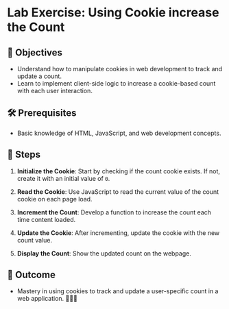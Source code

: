 # Lab Exercise: Using Cookie increase the Count

## 🎯 Objectives

- Understand how to manipulate cookies in web development to track and update a count.
- Learn to implement client-side logic to increase a cookie-based count with each user interaction.

## 🛠 Prerequisites

- Basic knowledge of HTML, JavaScript, and web development concepts.

## 📝 Steps

1. **Initialize the Cookie**: Start by checking if the count cookie exists. If not, create it with an initial value of `0`.

2. **Read the Cookie**: Use JavaScript to read the current value of the count cookie on each page load.

3. **Increment the Count**: Develop a function to increase the count each time content loaded.

4. **Update the Cookie**: After incrementing, update the cookie with the new count value.

5. **Display the Count**: Show the updated count on the webpage.

## 🏁 Outcome

- Mastery in using cookies to track and update a user-specific count in a web application. 🍪🔢🚀
